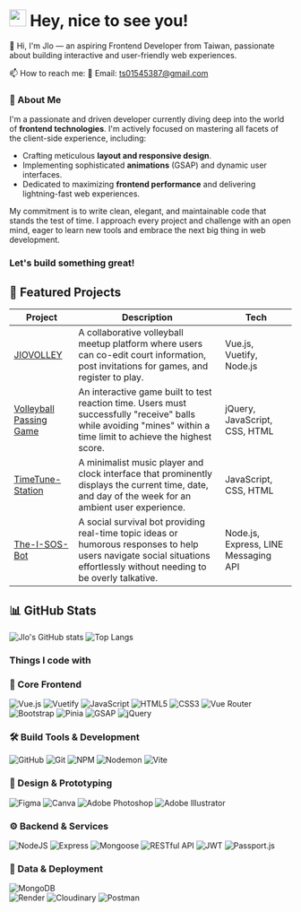 <h1><img src="https://emojis.slackmojis.com/emojis/images/1531849430/4246/blob-sunglasses.gif?1531849430" width="30"/> Hey, nice to see you! </h1>
👋 Hi, I'm Jlo — an aspiring Frontend Developer from Taiwan, passionate about building interactive and user-friendly web experiences.

📫 How to reach me: 📧 Email: ts01545387@gmail.com 

### 🚀 About Me
I'm a passionate and driven developer currently diving deep into the world of **frontend technologies**. I'm actively focused on mastering all facets of the client-side experience, including:

- Crafting meticulous **layout and responsive design**.
- Implementing sophisticated **animations** (GSAP) and dynamic user interfaces.
- Dedicated to maximizing **frontend performance** and delivering lightning-fast web experiences.

My commitment is to write clean, elegant, and maintainable code that stands the test of time. I approach every project and challenge with an open mind, eager to learn new tools and embrace the next big thing in web development.

### **Let's build something great!**

## 🌟 Featured Projects
| Project | Description | Tech |
|---------|-------------|------|
| [JIOVOLLEY](https://jlo-1992.github.io/jiovolley/) | A collaborative volleyball meetup platform where users can co-edit court information, post invitations for games, and register to play. | Vue.js, Vuetify, Node.js |
| [Volleyball Passing Game](https://jlo-1992.github.io/passing-game/) | An interactive game built to test reaction time. Users must successfully "receive" balls while avoiding "mines" within a time limit to achieve the highest score. | jQuery, JavaScript, CSS, HTML |
| [TimeTune-Station](https://jlo-1992.github.io/-TimeTune-Station/) | A minimalist music player and clock interface that prominently displays the current time, date, and day of the week for an ambient user experience. | JavaScript, CSS, HTML |
| [The-I-SOS-Bot](https://github.com/jlo-1992/The-I-SOS-Bot) | A social survival bot providing real-time topic ideas or humorous responses to help users navigate social situations effortlessly without needing to be overly talkative. | Node.js, Express, LINE Messaging API |

## 📊 GitHub Stats
![Jlo's GitHub stats](https://github-readme-stats.vercel.app/api?username=jlo-1992&show_icons=true&theme=tokyonight)
![Top Langs](https://github-readme-stats.vercel.app/api/top-langs/?username=jlo-1992&layout=compact&theme=tokyonight)

### Things I code with
### 🎨 Core Frontend
![Vue.js](https://img.shields.io/badge/vue.js-%2335495e.svg?style=for-the-badge&logo=vuedotjs&logoColor=%234FC08D)
![Vuetify](https://img.shields.io/badge/Vuetify-1867C0?style=for-the-badge&logo=vuetify&logoColor=white)
![JavaScript](https://img.shields.io/badge/javascript-%23323330.svg?style=for-the-badge&logo=javascript&logoColor=%23F7DF1E)
![HTML5](https://img.shields.io/badge/html5-%23E34F26.svg?style=for-the-badge&logo=html5&logoColor=white)
![CSS3](https://img.shields.io/badge/css3-%231572B6.svg?style=for-the-badge&logo=css3&logoColor=white) 
![Vue Router](https://img.shields.io/badge/Vue_Router-4FC08D?style=for-the-badge&logo=vue.js&logoColor=white)
![Bootstrap](https://img.shields.io/badge/Bootstrap-563D7C?style=for-the-badge&logo=bootstrap&logoColor=white)
![Pinia](https://img.shields.io/badge/Pinia-FFD700?style=for-the-badge)
![GSAP](https://img.shields.io/badge/GSAP-88CE02?style=for-the-badge&logo=greensock&logoColor=white)
![jQuery](https://img.shields.io/badge/jQuery-0769AD?style=for-the-badge&logo=jquery&logoColor=white)

### 🛠 Build Tools & Development
![GitHub](https://img.shields.io/badge/github-%23121011.svg?style=for-the-badge&logo=github&logoColor=white)
![Git](https://img.shields.io/badge/git-%23F05033.svg?style=for-the-badge&logo=git&logoColor=white)
![NPM](https://img.shields.io/badge/NPM-%23CB3837.svg?style=for-the-badge&logo=npm&logoColor=white)
![Nodemon](https://img.shields.io/badge/NODEMON-%23323330.svg?style=for-the-badge&logo=nodemon&logoColor=%BBDEAD)
![Vite](https://img.shields.io/badge/vite-%23646CFF.svg?style=for-the-badge&logo=vite&logoColor=white)

### 🎨 Design & Prototyping
![Figma](https://img.shields.io/badge/figma-%23F24E1E.svg?style=for-the-badge&logo=figma&logoColor=white)
![Canva](https://img.shields.io/badge/Canva-%2300C4CC.svg?style=for-the-badge&logo=Canva&logoColor=white)
![Adobe Photoshop](https://img.shields.io/badge/adobe%20photoshop-%2331A8FF.svg?style=for-the-badge&logo=adobe%20photoshop&logoColor=white)
![Adobe Illustrator](https://img.shields.io/badge/adobe%20illustrator-%23FF9A00.svg?style=for-the-badge&logo=adobe%20illustrator&logoColor=white)

### ⚙️ Backend & Services
![NodeJS](https://img.shields.io/badge/Node.js-43853D?style=for-the-badge&logo=node.js&logoColor=white)
![Express](https://img.shields.io/badge/Express.js-404D59?style=for-the-badge)
![Mongoose](https://img.shields.io/badge/Mongoose-880000?style=for-the-badge&logo=mongoose&logoColor=white)
![RESTful API](https://img.shields.io/badge/RESTful%20API-02569B?style=for-the-badge)
![JWT](https://img.shields.io/badge/JWT-000000?style=for-the-badge&logo=jsonwebtokens)
![Passport.js](https://img.shields.io/badge/Passport.js-34E27A?style=for-the-badge)

### 💾 Data & Deployment
![MongoDB](https://img.shields.io/badge/MongoDB-%234ea94b.svg?style=for-the-badge&logo=mongodb&logoColor=white)    
![Render](https://img.shields.io/badge/Render-46E3B7?style=for-the-badge&logo=render&logoColor=white)
![Cloudinary](https://img.shields.io/badge/Cloudinary-3448C5?style=for-the-badge&logo=cloudinary&logoColor=white)
![Postman](https://img.shields.io/badge/Postman-FF6C37?style=for-the-badge&logo=postman&logoColor=white)


<!--
**jlo-1992/jlo-1992** is a ✨ _special_ ✨ repository because its `README.md` (this file) appears on your GitHub profile.

Here are some ideas to get you started:

- 🔭 I’m currently working on ...
- 🌱 I’m currently learning ...
- 👯 I’m looking to collaborate on ...
- 🤔 I’m looking for help with ...
- 💬 Ask me about ...
- 📫 How to reach me: ...
- 😄 Pronouns: ...
- ⚡ Fun fact: ...
-->
